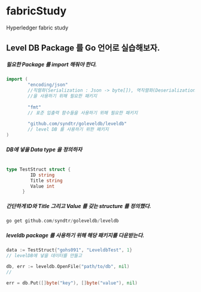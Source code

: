 # fabricStudy
Hyperledger fabric study 

## Level DB Package 를 Go 언어로 실습해보자.


##### 필요한 Package 를 import 해줘야 한다.
```go
import (
        "encoding/json"
        //직렬화(Serialization : Json -> byte[]), 역직렬화(Deserialization : byte[] -> Json)
        //을 사용하기 위해 필요한 패키지 
        
        "fmt"
        // 표준 입출력 함수들을 사용하기 위해 필요한 패키지
        
        "github.com/syndtr/goleveldb/leveldb"
        // level DB 를 사용하기 위한 패키지
)
```



##### DB에 넣을 Data type 을 정의하자 
```go

type TestStruct struct {
         ID string
         Title string
         Value int
      }


```
##### 간단하게 ID와 Title 그리고 Value 를 갖는 structure 를 정의했다.

```c
go get github.com/syndtr/goleveldb/leveldb
```
##### leveldb package 를 사용하기 위해 해당 패키지를 다운받는다.


```go
data := TestStruct{"gohs091", "LeveldbTest", 1}
// levelDB에 넣을 데이터를 만들고

db, err := leveldb.OpenFile("path/to/db", nil)
// 

err = db.Put([]byte("key"), []byte("value"), nil)



